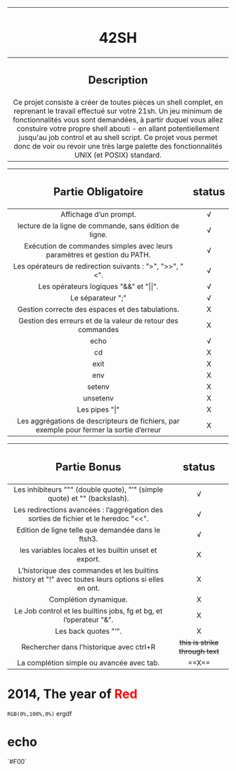 | <h1>42SH</h1> |
| :-----------:|
| <h2>Description</h2> |
| Ce projet consiste à créer de toutes pièces un shell complet, en reprenant le travail effectué sur votre 21sh. Un jeu minimum de fonctionnalités vous sont demandées, à partir duquel vous allez constuire votre propre shell abouti - en allant potentiellement jusqu'au job control et au shell script. Ce projet vous permet donc de voir ou revoir une très large palette des fonctionnalités UNIX (et POSIX) standard. |

| <h2>Partie Obligatoire</h2> | <h2>status</h2> |
| :-----------: | :-----------:|
| Affichage d’un prompt. | √ |
| lecture de la ligne de commande, sans édition de ligne. | √ |
| Exécution de commandes simples avec leurs paramètres et gestion du PATH. | √ |
| Les opérateurs de redirection suivants : ">", ">>", "<". | √ |
| Les opérateurs logiques "&&" et "\|\|". | √ |
| Le séparateur ";" | √ |
| Gestion correcte des espaces et des tabulations. | X |
| Gestion des erreurs et de la valeur de retour des commandes | X |
| echo | √ |
| cd | X |
| exit | X |
| env | X |
| setenv | X |
| unsetenv | X |
| Les pipes "\|" | X |
| Les aggrégations de descripteurs de fichiers, par exemple pour fermer la sortie d’erreur | X |

| <h2>Partie Bonus</h2> | <h2>status</h2> |
| :-----------: | :-----------:|
| Les inhibiteurs """ (double quote), "’" (simple quote) et "\" (backslash). | √ |
| Les redirections avancées : l’aggrégation des sorties de fichier et le heredoc "<<". | √ |
| Edition de ligne telle que demandée dans le ftsh3. | √ |
| les variables locales et les builtin unset et export. | X |
| L’historique des commandes et les builtins history et "!" avec toutes leurs options si elles en ont. | X |
| Complétion dynamique. | X |
| Le Job control et les builtins jobs, fg et bg, et l’operateur "&". | X |
| Les back quotes "‘". | X |
| Rechercher dans l’historique avec ctrl+R | <s>this is strike through text</s> |
| La complétion simple ou avancée avec tab. | ==X== |

<h1>2014, The year of <span style="color:red">Red</span></h1>

`RGB(0%,100%,0%)` ergdf
<h1 `RGB(0%,100%,0%)`>echo</h1>
`#F00`
